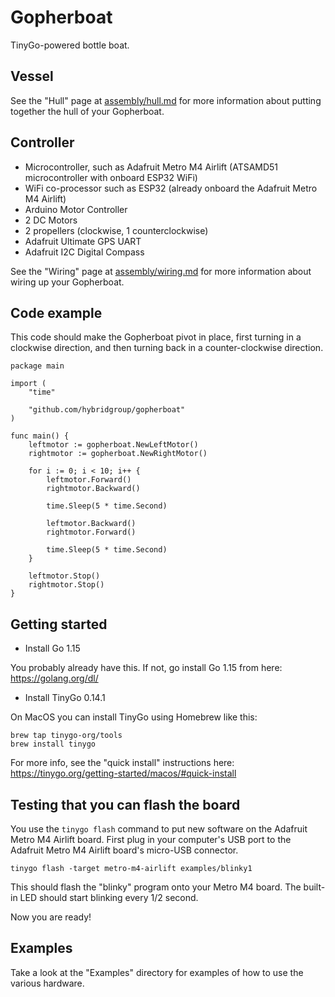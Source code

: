 # Gopherboat

TinyGo-powered bottle boat.

## Vessel

See the "Hull" page at [assembly/hull.md](./assembly/hull.md) for more information about putting together the hull of your Gopherboat.

## Controller

- Microcontroller, such as Adafruit Metro M4 Airlift (ATSAMD51 microcontroller with onboard ESP32 WiFi)
- WiFi co-processor such as ESP32 (already onboard the Adafruit Metro M4 Airlift)
- Arduino Motor Controller
- 2 DC Motors
- 2 propellers (clockwise, 1 counterclockwise)
- Adafruit Ultimate GPS UART
- Adafruit I2C Digital Compass

See the "Wiring" page at [assembly/wiring.md](./assembly/wiring.md) for more information about wiring up your Gopherboat.

## Code example

This code should make the Gopherboat pivot in place, first turning in a clockwise direction, and then turning back in a counter-clockwise direction.

```
package main

import (
	"time"

	"github.com/hybridgroup/gopherboat"
)

func main() {
	leftmotor := gopherboat.NewLeftMotor()
	rightmotor := gopherboat.NewRightMotor()

	for i := 0; i < 10; i++ {
		leftmotor.Forward()
		rightmotor.Backward()

		time.Sleep(5 * time.Second)

		leftmotor.Backward()
		rightmotor.Forward()

		time.Sleep(5 * time.Second)
	}

	leftmotor.Stop()
	rightmotor.Stop()
}
```

## Getting started

- Install Go 1.15

You probably already have this. If not, go install Go 1.15 from here: https://golang.org/dl/

- Install TinyGo 0.14.1

On MacOS you can install TinyGo using Homebrew like this:

```
brew tap tinygo-org/tools
brew install tinygo
```

For more info, see the "quick install" instructions here: https://tinygo.org/getting-started/macos/#quick-install

## Testing that you can flash the board

You use the `tinygo flash` command to put new software on the Adafruit Metro M4 Airlift board. First plug in your computer's USB port to the Adafruit Metro M4 Airlift board's micro-USB connector.

```
tinygo flash -target metro-m4-airlift examples/blinky1
```

This should flash the "blinky" program onto your Metro M4 board. The built-in LED should start blinking every 1/2 second.

Now you are ready!

## Examples

Take a look at the "Examples" directory for examples of how to use the various hardware.
